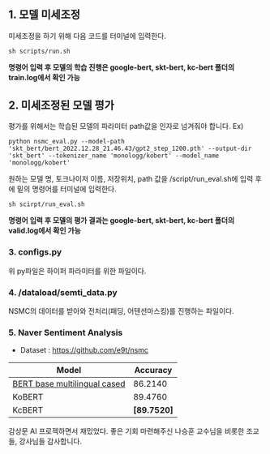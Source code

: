 # 
## 1. 모델 미세조정
미세조정을 하기 위해 다음 코드를 터미널에 입력한다.


    sh scripts/run.sh


**명령어 입력 후 모델의 학습 진행은 google-bert, skt-bert, kc-bert 폴더의 train.log에서 확인 가능**

## 2. 미세조정된 모델 평가
평가를 위해서는 학습된 모델의 파라미터 path값을 인자로 넘겨줘야 합니다.
Ex)


    python nsmc_eval.py --model-path 'skt_bert/bert_2022.12.28_21.46.43/gpt2_step_1200.pth' --output-dir 'skt_bert' --tokenizer_name 'monologg/kobert' --model_name 'monologg/kobert'

원하는 모델 명, 토크나이저 이름, 저장위치, path 값을 /script/run_eval.sh에 입력 후에 밑의 명령어를 터미널에 입력한다.


    sh scirpt/run_eval.sh

**명령어 입력 후 모델의 평가 결과는 google-bert, skt-bert, kc-bert 폴더의 valid.log에서 확인 가능**

### 3. configs.py
위 py파일은 하이퍼 파라미터를 위한 파일이다.

### 4. /dataload/semti_data.py
NSMC의 데이터를 받아와 전처리(패딩, 어텐션마스킹)를 진행하는 파일이다.

### 5. Naver Sentiment Analysis

* Dataset : <https://github.com/e9t/nsmc>

| Model                                                                                               | Accuracy                                                        |
| --------------------------------------------------------------------------------------------------- | --------------------------------------------------------------- |
| [BERT base multilingual cased](https://github.com/google-research/bert/blob/master/multilingual.md) | 86.2140                                                           |
| KoBERT                                                                                              | 89.4760 |
| KcBERT                                                         | **[89.7520]**                                                    |


감상문 AI 프로젝하면서 재밌었다.
좋은 기회 마련해주신 나승훈 교수님을 비롯한 조교들, 강사님들 감사합니다.
